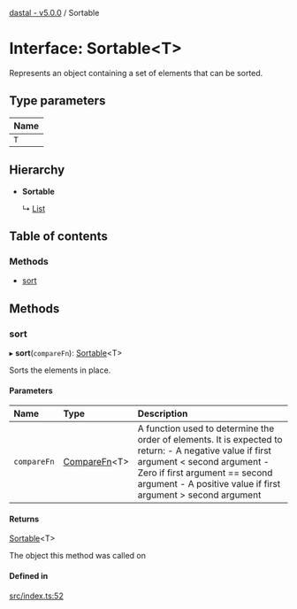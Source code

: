 [dastal - v5.0.0](../README.md) / Sortable

# Interface: Sortable<T\>

Represents an object containing a set of elements that can be sorted.

## Type parameters

| Name |
| :------ |
| `T` |

## Hierarchy

- **Sortable**

  ↳ [List](list.md)

## Table of contents

### Methods

- [sort](sortable.md#sort)

## Methods

### sort

▸ **sort**(`compareFn`): [Sortable](sortable.md)<T\>

Sorts the elements in place.

#### Parameters

| Name | Type | Description |
| :------ | :------ | :------ |
| `compareFn` | [CompareFn](../README.md#comparefn)<T\> | A function used to determine the order of elements.  It is expected to return: - A negative value if first argument < second argument - Zero if first argument == second argument - A positive value if first argument > second argument |

#### Returns

[Sortable](sortable.md)<T\>

The object this method was called on

#### Defined in

[src/index.ts:52](https://github.com/havelessbemore/dastal/blob/7d85137/src/index.ts#L52)
